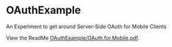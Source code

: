 # OAuthExample
An Experiment to get around Server-Side OAuth for Mobile Clients

View the ReadMe [OAuthExample/OAuth.for.Mobile.pdf](here).
